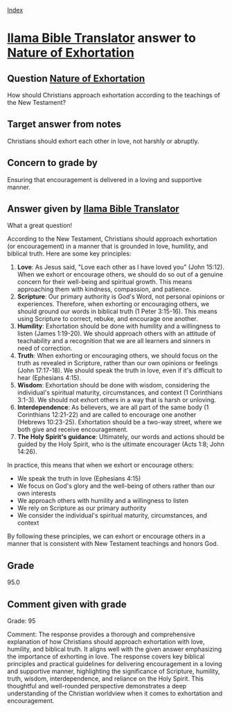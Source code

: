 
[Index](../../index.md)
# [llama Bible Translator](../../answering_models/llama_Bible_Translator.md) answer to [Nature of Exhortation](../../questions/Nature_of_Exhortation.md)

## Question [Nature of Exhortation](../../questions/Nature_of_Exhortation.md)
How should Christians approach exhortation according to the teachings of the New Testament?

## Target answer from notes
Christians should exhort each other in love, not harshly or abruptly.

## Concern to grade by
Ensuring that encouragement is delivered in a loving and supportive manner.

## Answer given by [llama Bible Translator](../../answering_models/llama_Bible_Translator.md)
What a great question!

According to the New Testament, Christians should approach exhortation (or encouragement) in a manner that is grounded in love, humility, and biblical truth. Here are some key principles:

1. **Love**: As Jesus said, "Love each other as I have loved you" (John 15:12). When we exhort or encourage others, we should do so out of a genuine concern for their well-being and spiritual growth. This means approaching them with kindness, compassion, and patience.
2. **Scripture**: Our primary authority is God's Word, not personal opinions or experiences. Therefore, when exhorting or encouraging others, we should ground our words in biblical truth (1 Peter 3:15-16). This means using Scripture to correct, rebuke, and encourage one another.
3. **Humility**: Exhortation should be done with humility and a willingness to listen (James 1:19-20). We should approach others with an attitude of teachability and a recognition that we are all learners and sinners in need of correction.
4. **Truth**: When exhorting or encouraging others, we should focus on the truth as revealed in Scripture, rather than our own opinions or feelings (John 17:17-18). We should speak the truth in love, even if it's difficult to hear (Ephesians 4:15).
5. **Wisdom**: Exhortation should be done with wisdom, considering the individual's spiritual maturity, circumstances, and context (1 Corinthians 3:1-3). We should not exhort others in a way that is harsh or unloving.
6. **Interdependence**: As believers, we are all part of the same body (1 Corinthians 12:21-22) and are called to encourage one another (Hebrews 10:23-25). Exhortation should be a two-way street, where we both give and receive encouragement.
7. **The Holy Spirit's guidance**: Ultimately, our words and actions should be guided by the Holy Spirit, who is the ultimate encourager (Acts 1:8; John 14:26).

In practice, this means that when we exhort or encourage others:

* We speak the truth in love (Ephesians 4:15)
* We focus on God's glory and the well-being of others rather than our own interests
* We approach others with humility and a willingness to listen
* We rely on Scripture as our primary authority
* We consider the individual's spiritual maturity, circumstances, and context

By following these principles, we can exhort or encourage others in a manner that is consistent with New Testament teachings and honors God.

## Grade
95.0

## Comment given with grade
Grade: 95

Comment: The response provides a thorough and comprehensive explanation of how Christians should approach exhortation with love, humility, and biblical truth. It aligns well with the given answer emphasizing the importance of exhorting in love. The response covers key biblical principles and practical guidelines for delivering encouragement in a loving and supportive manner, highlighting the significance of Scripture, humility, truth, wisdom, interdependence, and reliance on the Holy Spirit. This thoughtful and well-rounded perspective demonstrates a deep understanding of the Christian worldview when it comes to exhortation and encouragement.
